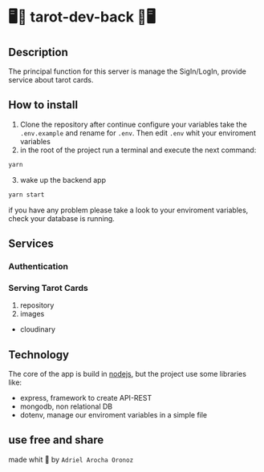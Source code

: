 # 🖥️🔮 tarot-dev-back 🔮🖥️

## Description

The principal function for this server is manage the SigIn/LogIn, provide service about tarot cards.

## How to install

1. Clone the repository 
after continue configure your variables take the `.env.example` and rename for `.env`. Then edit `.env` whit your enviroment variables
2. in the root of the project run a terminal and execute the next command:
```bash
yarn
```
3. wake up the backend app
```bash
yarn start
```

if you have any problem please take a look to your enviroment variables, check your database is running.



## Services

### Authentication



### Serving Tarot Cards

1. repository
2. images
  - cloudinary

## Technology 
The core of the app is build in [nodejs](https://nodejs.org/en/), but the project use some libraries like:

- express, framework to create API-REST  
- mongodb, non relational DB 
- dotenv, manage our enviroment variables in a simple file

## use free and share

made whit 💜 by `Adriel Arocha Oronoz`

